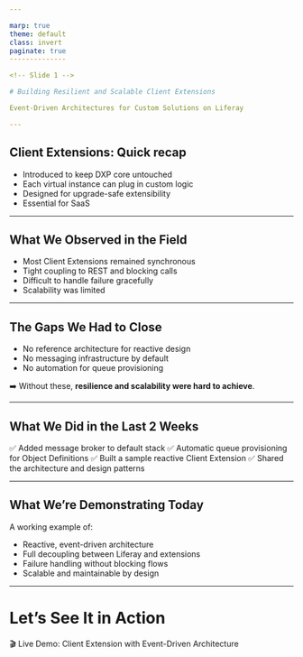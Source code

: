 ```yaml
---

marp: true
theme: default
class: invert
paginate: true
--------------

<!-- Slide 1 -->

# Building Resilient and Scalable Client Extensions

Event-Driven Architectures for Custom Solutions on Liferay

---
```


## Client Extensions: Quick recap

* Introduced to keep DXP core untouched
* Each virtual instance can plug in custom logic
* Designed for upgrade-safe extensibility
* Essential for SaaS

---

## What We Observed in the Field

* Most Client Extensions remained synchronous
* Tight coupling to REST and blocking calls
* Difficult to handle failure gracefully
* Scalability was limited

---

## The Gaps We Had to Close

* No reference architecture for reactive design
* No messaging infrastructure by default
* No automation for queue provisioning

➡️ Without these, **resilience and scalability were hard to achieve**.

---

## What We Did in the Last 2 Weeks

✅ Added message broker to default stack
✅ Automatic queue provisioning for Object Definitions
✅ Built a sample reactive Client Extension
✅ Shared the architecture and design patterns

---

## What We’re Demonstrating Today

A working example of:

* Reactive, event-driven architecture
* Full decoupling between Liferay and extensions
* Failure handling without blocking flows
* Scalable and maintainable by design

---

# Let’s See It in Action

🎬 Live Demo: Client Extension with Event-Driven Architecture